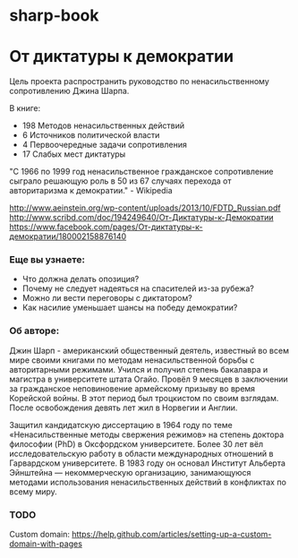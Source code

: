 sharp-book
==========

# От диктатуры к демократии

Цель проекта распространить руководство по ненасильственному сопротивлению Джина Шарпа.

В книге:

* 198 Методов ненасильственных действий
* 6 Источников политической власти
* 4 Первоочередные задачи сопротивления
* 17 Слабых мест диктатуры

"C 1966 по 1999 год ненасильственное гражданское сопротивление сыграло решающую роль в 50 из 67 случаях перехода от авторитаризма к демократии." - Wikipedia

http://www.aeinstein.org/wp-content/uploads/2013/10/FDTD_Russian.pdf  
http://www.scribd.com/doc/194249640/От-Диктатуры-к-Демократии
https://www.facebook.com/pages/От-диктатуры-к-демократии/180002158876140

### Еще вы узнаете:

* Что должна делать опозиция?
* Почему не следует надеяться на спасителей из-за рубежа?
* Можно ли вести переговоры с диктатором?
* Как насилие уменьшает шансы на победу демократии?

### Об авторе:

Джин Шарп - американский общественный деятель, известный во всем мире своими книгами по методам ненасильственной борьбы с авторитарными режимами. Учился и получил степень бакалавра и магистра в университете штата Огайо. Провёл 9 месяцев в заключении за гражданское неповиновение армейскому призыву во время Корейской войны. В этот период был троцкистом по своим взглядам. После освобождения девять лет жил в Норвегии и Англии.
 
Защитил кандидатскую диссертацию в 1964 году по теме «Ненасильственные методы свержения режимов» на степень доктора философии (PhD) в Оксфордском университете. Более 30 лет вёл исследовательскую работу в области международных отношений в Гарвардском университете. В 1983 году он основал Институт Альберта Эйнштейна — некоммерческую организацию, занимающуюся методами использования ненасильственных действий в конфликтах по всему миру.

### TODO

Custom domain: https://help.github.com/articles/setting-up-a-custom-domain-with-pages
